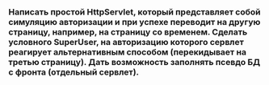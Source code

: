 ### Написать простой HttpServlet, который представляет собой симуляцию авторизации и при успехе переводит на другую страницу, например, на страницу со временем. Сделать условного SuperUser, на авторизацию которого сервлет реагирует альтернативным способом (перекидывает на третью страницу). Дать возможность заполнять псевдо БД с фронта (отдельный сервлет).
